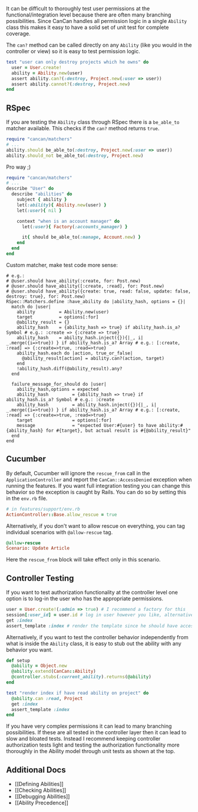 It can be difficult to thoroughly test user permissions at the functional/integration level because there are often many branching possibilities. Since CanCan handles all permission logic in a single `Ability` class this makes it easy to have a solid set of unit test for complete coverage.

The `can?` method can be called directly on any `Ability` (like you would in the controller or view) so it is easy to test permission logic.

```ruby
test "user can only destroy projects which he owns" do
  user = User.create!
  ability = Ability.new(user)
  assert ability.can?(:destroy, Project.new(:user => user))
  assert ability.cannot?(:destroy, Project.new)
end
```


## RSpec

If you are testing the `Ability` class through RSpec there is a `be_able_to` matcher available. This checks if the `can?` method returns `true`.

```ruby
require "cancan/matchers"
# ...
ability.should be_able_to(:destroy, Project.new(:user => user))
ability.should_not be_able_to(:destroy, Project.new)
```

Pro way ;)

```ruby
require "cancan/matchers"
# ...
describe "User" do
  describe "abilities" do
    subject { ability }
    let(:ability){ Ability.new(user) }
    let(:user){ nil }

    context "when is an account manager" do
      let(:user){ Factory(:accounts_manager) }

      it{ should be_able_to(:manage, Account.new) }
    end
  end
end
```

Custom matcher, make test code more sense:

    # e.g.:
    # @user.should have_ability(:create, for: Post.new)
    # @user.should have_ability([:create, :read], for: Post.new)
    # @user.should have_ability({create: true, read: false, update: false, destroy: true}, for: Post.new)
    RSpec::Matchers.define :have_ability do |ability_hash, options = {}|
      match do |user|
        ability         = Ability.new(user)
        target          = options[:for]
        @ability_result = {}
        ability_hash    = {ability_hash => true} if ability_hash.is_a? Symbol # e.g.: :create => {:create => true}
        ability_hash    = ability_hash.inject({}){|_, i| _.merge({i=>true}) } if ability_hash.is_a? Array # e.g.: [:create, :read] => {:create=>true, :read=>true}
        ability_hash.each do |action, true_or_false|
          @ability_result[action] = ability.can?(action, target)
        end
        !ability_hash.diff(@ability_result).any?
      end

      failure_message_for_should do |user|
        ability_hash,options = expected
        ability_hash         = {ability_hash => true} if ability_hash.is_a? Symbol # e.g.: :create
        ability_hash         = ability_hash.inject({}){|_, i| _.merge({i=>true}) } if ability_hash.is_a? Array # e.g.: [:create, :read] => {:create=>true, :read=>true}
        target               = options[:for]
        message              = "expected User:#{user} to have ability:#{ability_hash} for #{target}, but actual result is #{@ability_result}"
      end
    end


## Cucumber

By default, Cucumber will ignore the `rescue_from` call in the `ApplicationController` and report the `CanCan::AccessDenied` exception when running the features. If you want full integration testing you can change this behavior so the exception is caught by Rails. You can do so by setting this in the `env.rb` file.

```ruby
# in features/support/env.rb
ActionController::Base.allow_rescue = true
```

Alternatively, if you don't want to allow rescue on everything, you can tag individual scenarios with `@allow-rescue` tag.

```ruby
@allow-rescue
Scenario: Update Article
```

Here the `rescue_from` block will take effect only in this scenario.


## Controller Testing

If you want to test authorization functionality at the controller level one option is to log-in the user who has the appropriate permissions.

```ruby
user = User.create!(:admin => true) # I recommend a factory for this
session[:user_id] = user.id # log in user however you like, alternatively stub `current_user` method
get :index
assert_template :index # render the template since he should have access
```

Alternatively, if you want to test the controller behavior independently from what is inside the `Ability` class, it is easy to stub out the ability with any behavior you want.

```ruby
def setup
  @ability = Object.new
  @ability.extend(CanCan::Ability)
  @controller.stubs(:current_ability).returns(@ability)
end

test "render index if have read ability on project" do
  @ability.can :read, Project
  get :index
  assert_template :index
end
```

If you have very complex permissions it can lead to many branching possibilities. If these are all tested in the controller layer then it can lead to slow and bloated tests. Instead I recommend keeping controller authorization tests light and testing the authorization functionality more thoroughly in the Ability model through unit tests as shown at the top.

## Additional Docs

* [[Defining Abilities]]
* [[Checking Abilities]]
* [[Debugging Abilities]]
* [[Ability Precedence]]